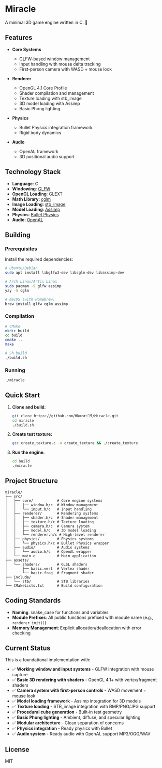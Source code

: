# Miracle

A minimal 3D game engine written in C. 🌸

## Features

- **Core Systems**
  - GLFW-based window management
  - Input handling with mouse delta tracking
  - First-person camera with WASD + mouse look

- **Renderer**
  - OpenGL 4.1 Core Profile
  - Shader compilation and management
  - Texture loading with stb_image
  - 3D model loading with Assimp
  - Basic Phong lighting

- **Physics**
  - Bullet Physics integration framework
  - Rigid body dynamics

- **Audio**
  - OpenAL framework
  - 3D positional audio support

## Technology Stack

- **Language**: C
- **Windowing**: [GLFW](https://github.com/glfw/glfw)
- **OpenGL Loading**: GLEXT
- **Math Library**: [cglm](https://github.com/recp/cglm)
- **Image Loading**: [stb_image](https://github.com/nothings/stb)
- **Model Loading**: [Assimp](https://github.com/assimp/assimp)
- **Physics**: [Bullet Physics](https://github.com/bulletphysics/bullet3)
- **Audio**: [OpenAL](https://github.com/kcat/openal-soft)

## Building

### Prerequisites

Install the required dependencies:

```bash
# Ubuntu/Debian
sudo apt install libglfw3-dev libcglm-dev libassimp-dev

# Arch Linux/Artix Linux
sudo pacman -S glfw assimp
yay -S cglm

# macOS (with Homebrew)
brew install glfw cglm assimp
```

### Compilation

```bash
# CMake
mkdir build
cd build
cmake ..
make

# Sh build
./build.sh
```

### Running

```bash
./miracle
```

## Quick Start

1. **Clone and build:**
   ```bash
   git clone https://github.com/Hkmori15/Miracle.git
   cd miracle
   ./build.sh
   ```

2. **Create test texture:**
   ```bash
   gcc create_texture.c -o create_texture && ./create_texture
   ```

3. **Run the engine:**
   ```bash
   cd build
   ./miracle
   ```

## Project Structure

```
miracle/
├── src/
│   ├── core/           # Core engine systems
│   │   ├── window.h/c  # Window management
│   │   └── input.h/c   # Input handling
│   ├── renderer/       # Rendering systems
│   │   ├── shader.h/c  # Shader management
│   │   ├── texture.h/c # Texture loading
│   │   ├── camera.h/c  # Camera system
│   │   ├── model.h/c   # 3D model loading
│   │   └── renderer.h/c # High-level renderer
│   ├── physics/        # Physics systems
│   │   └── physics.h/c # Bullet Physics wrapper
│   ├── audio/          # Audio systems
│   │   └── audio.h/c   # OpenAL wrapper
│   └── main.c          # Main application
├── assets/
│   └── shaders/        # GLSL shaders
│       ├── basic.vert  # Vertex shader
│       └── basic.frag  # Fragment shader
├── include/
│   └── stb/            # STB libraries
└── CMakeLists.txt      # Build configuration
```

## Coding Standards

- **Naming**: snake_case for functions and variables
- **Module Prefixes**: All public functions prefixed with module name (e.g., `renderer_init()`)
- **Memory Management**: Explicit allocation/deallocation with error checking

## Current Status

This is a foundational implementation with:
- ✅ **Working window and input systems** - GLFW integration with mouse capture
- ✅ **Basic 3D rendering with shaders** - OpenGL 4.1+ with vertex/fragment shaders
- ✅ **Camera system with first-person controls** - WASD movement + mouse look
- ✅ **Model loading framework** - Assimp integration for 3D models
- ✅ **Texture loading** - STB_image integration with BMP/PNG/JPG support
- ✅ **Procedural cube generation** - Built-in test geometry
- ✅ **Basic Phong lighting** - Ambient, diffuse, and specular lighting
- ✅ **Modular architecture** - Clean separation of concerns
- ✅ **Physics integration** - Ready physics with Bullet
- ✅ **Audio system** - Ready audio with OpenAL support MP3/OGG/WAV

## License

MIT
